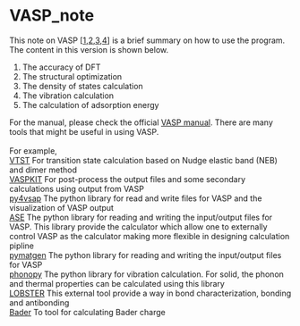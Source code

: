 # VASP_note

This note on VASP [[1](https://doi.org/10.1103/PhysRevB.47.558),[2](https://doi.org/10.1016/0927-0256(96)00008-0),[3](https://doi.org/10.1103/PhysRevB.54.11169),[4](https://doi.org/10.1103/PhysRevB.59.1758)] is a brief summary on how to use the program. 
The content in this version is shown below. 

1. The accuracy of DFT 
2. The structural optimization 
3. The density of states calculation 
4. The vibration calculation 
5. The calculation of adsorption energy 

For the manual, please check the official [VASP manual](https://www.vasp.at/wiki/index.php/The_VASP_Manual). There are many tools that might be useful in using VASP. <br><br>
For example, <br>
[VTST](https://theory.cm.utexas.edu/vtsttools/) 
For transition state calculation based on Nudge elastic band (NEB) and dimer method <br>
[VASPKIT](https://vaspkit.com/) For post-process the output files and some secondary calculations using output from VASP<br>
[py4vsap](https://www.vasp.at/py4vasp/latest/) The python library for read and write files for VASP and the visualization of VASP output<br>
[ASE](https://wiki.fysik.dtu.dk/ase/ase/calculators/vasp.html) The python library for reading and writing the input/output files for VASP. This library provide the calculator which allow one to externally control VASP as the calculator making more flexible in designing calculation pipline<br>
[pymatgen](https://pymatgen.org/pymatgen.io.vasp.html) The python library for reading and writing the input/output files for VASP <br>
[phonopy](https://phonopy.github.io/phonopy/) The python library for vibration calculation. For solid, the phonon and thermal properties can be calculated using this library<br>
[LOBSTER](http://www.cohp.de/) This external tool provide a way in bond characterization, bonding and antibonding<br>
[Bader](https://theory.cm.utexas.edu/henkelman/research/bader/) To tool for calculating Bader charge<br>

